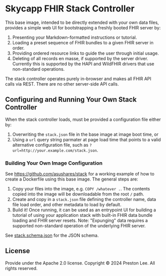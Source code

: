 # Skycapp FHIR Stack Controller

This base image, intended to be directly extended with your own data files, provides a simple web UI for bootstrapping a freshly booted FHIR server by:

1. Presenting your Markdown-formatted instructions or tutorial. 
1. Loading a preset sequence of FHIR bundles to a given FHIR server in order.
1. Providing ordered resource links to guide the user through initial usage.
1. Deleting of all records en masse, if supported by the server driver. Currently this is supported by the HAPI and WildFHIR drivers that use non-standard operations.

The stack controller operates purely in-browser and makes all FHIR API calls via REST. There are no other server-side API calls.

## Configuring and Running Your Own Stack Controller

When the stack controller loads, must be provided a configuration file either by:

1. Overwriting the `stack.json` file in the base image at image boot time, or
1. Using a `url` query string parmater at page load time that points to a valid alternative configuration file, such as `?url=http://your.example.com/stack.json`.

### Building Your Own Image Configuration

See https://github.com/asushares/stack for a working example of how to create a Dockerfile using this base image. The general steps are:

1. Copy your files into the image, e.g. `COPY /whatever .`. The contents copied into the image will be downloadable from the root `/` path.
1. Create and copy in a `stack.json` file defining the controller name, data file load order, and other metadata to load by default.
1. Build it! Once running, it can be used as an entrypoint UI for building a tutorial of using your application stack with built-in FHIR data bundle loading and FHIR server resets. Note: "Expunging" data requires a supported non-standard operation of the underlying FHIR server.

See [stack.schema.json](public/stack.schema.json) for the JSON schema.

## License

Provide under the Apache 2.0 license. Copyright © 2024 Preston Lee. All rights reserved.
